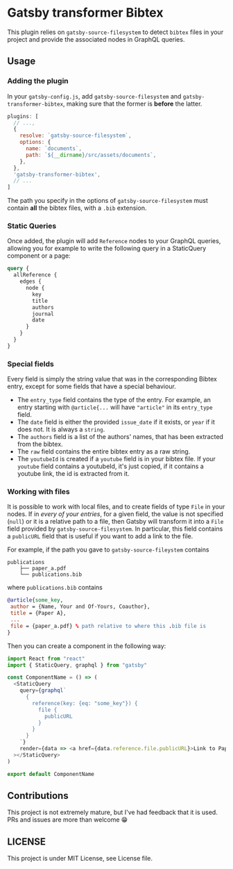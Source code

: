 # Gatsby transformer Bibtex

This plugin relies on `gatsby-source-filesystem` to detect `bibtex` files in your project and provide the associated nodes in GraphQL queries.

## Usage


### Adding the plugin

In your `gatsby-config.js`, add `gatsby-source-filesystem` and `gatsby-transformer-bibtex`, making sure that the former is **before** the latter.

```js
plugins: [
  // ...,
  {
    resolve: `gatsby-source-filesystem`,
    options: {
      name: `documents`,
      path: `${__dirname}/src/assets/documents`,
    },
  },
  'gatsby-transformer-bibtex',
  // ...
]
```

The path you specify in the options of `gatsby-source-filesystem` must contain **all** the bibtex files, with a `.bib` extension.

### Static Queries

Once added, the plugin will add `Reference` nodes to your GraphQL queries, allowing you for example to write the following query in a StaticQuery component or a page:

```graphql
query {
  allReference {
    edges {
      node {
        key
        title
        authors
        journal
        date
      }
    }
  }
}
```

### Special fields

Every field is simply the string value that was in the corresponding Bibtex entry, except for some fields that have a special behaviour.

- The `entry_type` field contains the type of the entry. For example, an entry starting with `@article{...` will have `"article"` in its `entry_type` field.
- The `date` field is either the provided `issue_date` if it exists, or `year` if it does not. It is always a `string`.
- The `authors` field is a list of the authors' names, that has been extracted from the bibtex.
- The `raw` field contains the entire bibtex entry as a raw string.
- The `youtubeId` is created if a `youtube` field is in your bibtex file. If your `youtube` field contains a youtubeId, it's just copied, if it contains a youtube link, the id is extracted from it.

### Working with files

It is possible to work with local files, and to create fields of type `File` in your nodes.
If in *every of your entries*, for a given field, the value is not specified (`null`) or it is a relative path to a file, then Gatsby will transform it into a `File` field provided by `gatsby-source-filesystem`. In particular, this field contains a `publicURL` field that is useful if you want to add a link to the file. 

For example, if the path you gave to `gatsby-source-fileystem` contains
```
publications
    ├── paper_a.pdf
    └── publications.bib
```

where `publications.bib` contains
```bibtex
@article{some_key,
 author = {Name, Your and Of-Yours, Coauthor},
 title = {Paper A},
 ...
 file = {paper_a.pdf} % path relative to where this .bib file is
} 
```

Then you can create a component in the following way:
```js
import React from "react"
import { StaticQuery, graphql } from "gatsby"

const ComponentName = () => (
  <StaticQuery
    query={graphql`
      {
        reference(key: {eq: "some_key"}) {
          file {
            publicURL
          }
        }
      }
    `}
    render={data => <a href={data.reference.file.publicURL}>Link to Paper A</a>}
  ></StaticQuery>
)

export default ComponentName
```

## Contributions

This project is not extremely mature, but I've had feedback that it is used. PRs and issues are more than welcome 😁

## LICENSE

This project is under MIT License, see License file.